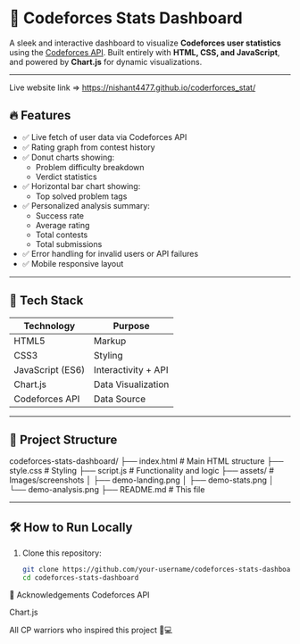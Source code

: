 # 🚀 Codeforces Stats Dashboard

A sleek and interactive dashboard to visualize **Codeforces user statistics** using the [Codeforces API](https://codeforces.com/api). Built entirely with **HTML, CSS, and JavaScript**, and powered by **Chart.js** for dynamic visualizations.





---
 Live website link => https://nishant4477.github.io/coderforces_stat/


## 🔥 Features

- ✅ Live fetch of user data via Codeforces API
- ✅ Rating graph from contest history
- ✅ Donut charts showing:
  - Problem difficulty breakdown
  - Verdict statistics
- ✅ Horizontal bar chart showing:
  - Top solved problem tags
- ✅ Personalized analysis summary:
  - Success rate
  - Average rating
  - Total contests
  - Total submissions
- ✅ Error handling for invalid users or API failures
- ✅ Mobile responsive layout

---

## 🧠 Tech Stack

| Technology      | Purpose             |
|-----------------|---------------------|
| HTML5           | Markup              |
| CSS3            | Styling             |
| JavaScript (ES6)| Interactivity + API |
| Chart.js        | Data Visualization  |
| Codeforces API  | Data Source         |

---

## 📁 Project Structure

codeforces-stats-dashboard/
├── index.html # Main HTML structure
├── style.css # Styling
├── script.js # Functionality and logic
├── assets/ # Images/screenshots
│ ├── demo-landing.png
│ ├── demo-stats.png
│ └── demo-analysis.png
├── README.md # This file



---

## 🛠️ How to Run Locally

1. Clone this repository:
   ```bash
   git clone https://github.com/your-username/codeforces-stats-dashboard.git
   cd codeforces-stats-dashboard


🙏 Acknowledgements
Codeforces API

Chart.js

All CP warriors who inspired this project 🧠💻
